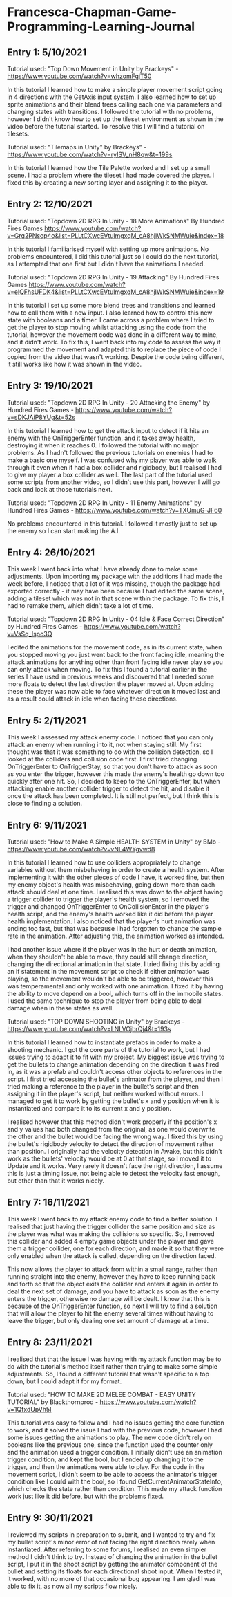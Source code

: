 # Francesca-Chapman-Game-Programming-Learning-Journal

## Entry 1: 5/10/2021

Tutorial used: "Top Down Movement in Unity by Brackeys" - https://www.youtube.com/watch?v=whzomFgjT50

In this tutorial I learned how to make a simple player movement script going in 4 directions with the GetAxis input system. I also learned how to set up sprite animations and their blend trees calling each one via parameters and changing states with transitions. I followed the tutorial with no problems, however I didn't know how to set up the tileset environment as shown in the video before the tutorial started. To resolve this I will find a tutorial on tilesets.


Tutorial used: "Tilemaps in Unity" by Brackeys" - https://www.youtube.com/watch?v=ryISV_nH8qw&t=199s

In this tutorial I learned how the Tile Palette worked and I set up a small scene. I had a problem where the tileset I had made covered the player. I fixed this by creating a new sorting layer and assigning it to the player.

## Entry 2: 12/10/2021

Tutorial used: "Topdown 2D RPG In Unity - 18 More Animations" By Hundred Fires Games https://www.youtube.com/watch?v=Grq2PNsop4o&list=PLLtCXwcEVtulmgxqM_cA8hjIWkSNMWuie&index=18

In this tutorial I familiarised myself with setting up more animations. No problems encountered, I did this tutorial just so I could do the next tutorial, as I attempted that one first but I didn't have the animations I needed.


Tutorial used: "Topdown 2D RPG In Unity - 19 Attacking" By Hundred Fires Games https://www.youtube.com/watch?v=elQFhsUFDK4&list=PLLtCXwcEVtulmgxqM_cA8hjIWkSNMWuie&index=19

In this tutorial I set up some more blend trees and transitions and learned how to call them with a new input. I also learned how to control this new state with booleans and a timer. I came across a problem where I tried to get the player to stop moving whilst attacking using the code from the tutorial, however the movement code was done in a different way to mine, and it didn't work. To fix this, I went back into my code to assess the way it programmed the movement and adapted this to replace the piece of code I copied from the video that wasn't working. Despite the code being different, it still works like how it was shown in the video.

## Entry 3: 19/10/2021

Tutorial used: "Topdown 2D RPG In Unity - 20 Attacking the Enemy" by Hundred Fires Games - https://www.youtube.com/watch?v=sDKJAiP8YUg&t=52s

In this tutorial I learned how to get the attack input to detect if it hits an enemy with the OnTriggerEnter function, and it takes away health, destroying it when it reaches 0. I followed the tutorial with no major problems. As I hadn't followed the previous tutorials on enemies I had to make a basic one myself. I was confused why my player was able to walk through it even when it had a box collider and rigidbody, but I realised I had to give my player a box collider as well. The last part of the tutorial used some scripts from another video, so I didn't use this part, however I will go back and look at those tutorials next.


Tutorial used: "Topdown 2D RPG In Unity - 11 Enemy Animations" by Hundred Fires Games - https://www.youtube.com/watch?v=TXUmuG-JF60

No problems encountered in this tutorial. I followed it mostly just to set up the enemy so I can start making the A.I.

## Entry 4: 26/10/2021

This week I went back into what I have already done to make some adjustments. Upon importing my package with the additions I had made the week before, I noticed that a lot of it was missing, though the package had exported correctly - it may have been because I had edited the same scene, adding a tileset which was not in that scene within the package. To fix this, I had to remake them, which didn't take a lot of time.

Tutorial used: "Topdown 2D RPG In Unity - 04 Idle & Face Correct Direction" by Hundred Fires Games - https://www.youtube.com/watch?v=VsSq_Ispo3Q

I edited the animations for the movement code, as in its current state, when you stopped moving you just went back to the front facing idle, meaning the attack animations for anything other than front facing idle never play so you can only attack when moving. To fix this I found a tutorial earlier in the series I have used in previous weeks and discovered that I needed some more floats to detect the last direction the player moved at. Upon adding these the player was now able to face whatever direction it moved last and as a result could attack in idle when facing these directions.

## Entry 5: 2/11/2021

This week I assessed my attack enemy code. I noticed that you can only attack an enemy when running into it, not when staying still. My first thought was that it was something to do with the collision detection, so I looked at the colliders and collision code first. I first tried changing OnTriggerEnter to OnTriggerStay, so that you don't have to attack as soon as you enter the trigger, however this made the enemy's health go down too quickly after one hit. So, I decided to keep to the OnTriggerEnter, but when attacking enable another collider trigger to detect the hit, and disable it once the attack has been completed. It is still not perfect, but I think this is close to finding a solution.

## Entry 6: 9/11/2021

Tutorial used: "How to Make A Simple HEALTH SYSTEM in Unity" by BMo - https://www.youtube.com/watch?v=vNL4WYgvwd8

In this tutorial I learned how to use colliders appropriately to change variables without them misbehaving in order to create a health system. After implementing it with the other pieces of code I have, it worked fine, but then my enemy object's health was misbehaving, going down more than each attack should deal at one time. I realised this was down to the object having a trigger collider to trigger the player's health system, so I removed the trigger and changed OnTriggerEnter to OnCollisionEnter in the player's health script, and the enemy's health worked like it did before the player health implementation. I also noticed that the player's hurt animation was ending too fast, but that was because I had forgotten to change the sample rate in the animation. After adjusting this, the animation worked as intended.

I had another issue where if the player was in the hurt or death animation, when they shouldn't be able to move, they could still change direction, changing the directional animation in that state. I tried fixing this by adding an if statement in the movement script to check if either animation was playing, so the movement wouldn't be able to be triggered, however this was temperamental and only worked with one animation. I fixed it by having the ability to move depend on a bool, which turns off in the immobile states. I used the same technique to stop the player from being able to deal damage when in these states as well.

Tutorial used: "TOP DOWN SHOOTING in Unity" by Brackeys - https://www.youtube.com/watch?v=LNLVOjbrQj4&t=193s

In this tutorial I learned how to instantiate prefabs in order to make a shooting mechanic. I got the core parts of the tutorial to work, but I had issues trying to adapt it to fit with my project. My biggest issue was trying to get the bullets to change animation depending on the direction it was fired in, as it was a prefab and couldn't access other objects to references in the script. I first tried accessing the bullet's animator from the player, and then I tried making a reference to the player in the bullet's script and then assigning it in the player's script, but neither worked without errors. I managed to get it to work by getting the bullet's x and y position when it is instantiated and compare it to its current x and y position.

I realised however that this method didn't work properly if the position's x and y values had both changed from the original, as one would overwrite the other and the bullet would be facing the wrong way. I fixed this by using the bullet's rigidbody velocity to detect the direction of movement rather than position. I originally had the velocity detection in Awake, but this didn't work as the bullets' velocity would be at 0 at that stage, so I moved it to Update and it works. Very rarely it doesn't face the right direction, I assume this is just a timing issue, not being able to detect the velocity fast enough, but other than that it works nicely.

## Entry 7: 16/11/2021

This week I went back to my attack enemy code to find a better solution. I realised that just having the trigger collider the same position and size as the player was what was making the collisions so specific. So, I removed this collider and added 4 empty game objects under the player and gave them a trigger collider, one for each direction, and made it so that they were only enabled when the attack is called, depending on the direction faced.

This now allows the player to attack from within a small range, rather than running straight into the enemy, however they have to keep running back and forth so that the object exits the collider and enters it again in order to deal the next set of damage, and you have to attack as soon as the enemy enters the trigger, otherwise no damage will be dealt. I know that this is because of the OnTriggerEnter function, so next I will try to find a solution that will allow the player to hit the enemy several times without having to leave the trigger, but only dealing one set amount of damage at a time.

## Entry 8: 23/11/2021

I realised that that the issue I was having with my attack function may be to do with the tutorial's method itself rather than trying to make some simple adjustments. So, I found a different tutorial that wasn't specific to a top down, but I could adapt it for my format.

Tutorial used: "HOW TO MAKE 2D MELEE COMBAT - EASY UNITY TUTORIAL" by Blackthornprod - https://www.youtube.com/watch?v=1QfxdUpVh5I

This tutorial was easy to follow and I had no issues getting the core function to work, and it solved the issue I had with the previous code, however I had some issues getting the animations to play. The new code didn't rely on booleans like the previous one, since the function used the counter only and the animation used a trigger condition. I initially didn't use an animation trigger condition, and kept the bool, but I ended up changing it to the trigger, and then the animations were able to play. For the code in the movement script, I didn't seem to be able to access the animator's trigger condition like I could with the bool, so I found GetCurrentAnimatorStateInfo, which checks the state rather than condition. This made my attack function work just like it did before, but with the problems fixed.

## Entry 9: 30/11/2021

I reviewed my scripts in preparation to submit, and I wanted to try and fix my bullet script's minor error of not facing the right direction rarely when instantiated. After referring to some forums, I realised an even simpler method I didn't think to try. Instead of changing the animation in the bullet script, I put it in the shoot script by getting the animator component of the bullet and setting its floats for each directional shoot input. When I tested it, it worked, with no more of that occasional bug appearing. I am glad I was able to fix it, as now all my scripts flow nicely.

